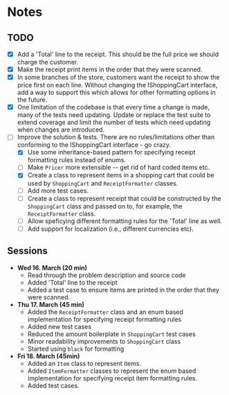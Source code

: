 # Notes

## TODO

- [x] Add a 'Total' line to the receipt. This should be the full price we should charge the customer.
- [x] Make the receipt print items in the order that they were scanned.
- [x] In some branches of the store, customers want the receipt to show the price first on each line. Without changing the IShoppingCart interface, add a way to support this which allows for other formatting options in the future.
- [x] One limitation of the codebase is that every time a change is made, many of the tests need updating. Update or replace the test suite to extend coverage and limit the number of tests which need updating when changes are introduced.
- [ ] Improve the solution & tests. There are no rules/limitations other than conforming to the IShoppingCart interface - go crazy.
  - [x] Use some inheritance-based pattern for specifying receipt formatting rules instead of enums.
  - [ ] Make `Pricer` more extensible -- get rid of hard coded items etc.
  - [x] Create a class to represent items in a shopping cart that could be used by `ShoppingCart` and `ReceiptFormatter` classes.
  - [ ] Add more test cases.
  - [ ] Create a class to represent receipt that could be constructed by the `ShoppingCart` class and passed on to, for example, the `ReceiptFormatter` class.
  - [ ] Allow speficying different formatting rules for the 'Total' line as well.
  - [ ] Add support for localization (i.e., different currencies etc).

## Sessions

- **Wed 16. March (20 min)**
  - Read through the problem description and source code
  - Added 'Total' line to the receipt
  - Added a test case to ensure items are printed in the order that they were scanned.
- **Thu 17. March (45 min)**
  - Added the `ReceiptFormatter` class and an enum based implementation for specifying receipt formatting rules
  - Added new test cases
  - Reduced the amount boilerplate in `ShoppingCart` test cases
  - Minor readability improvements to `ShoppingCart` class
  - Started using `black` for formatting
- **Fri 18. March (45min)**
  - Added an `Item` class to represent items.
  - Added `ItemFormatter` classes to represent the enum based implementation for specifying receipt item formatting rules.
  - Added test cases.
